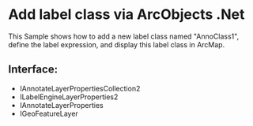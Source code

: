 # Add label class via ArcObjects .Net

This Sample shows how to add a new label class named "AnnoClass1", define the label expression, and display this label class in ArcMap.


## Interface:
* IAnnotateLayerPropertiesCollection2 
* ILabelEngineLayerProperties2 
* IAnnotateLayerProperties 
* IGeoFeatureLayer 